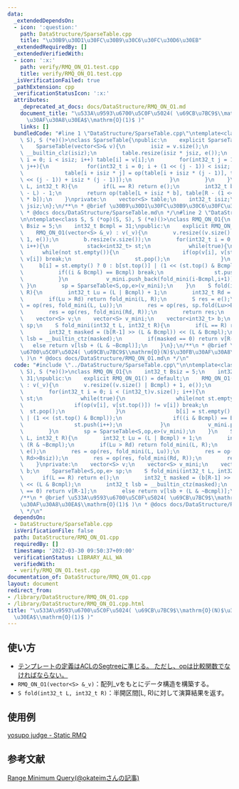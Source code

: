 ```yaml
---
data:
  _extendedDependsOn:
  - icon: ':question:'
    path: DataStructure/SparseTable.cpp
    title: "\u30B9\u30D1\u30FC\u30B9\u30C6\u30FC\u30D6\u30EB"
  _extendedRequiredBy: []
  _extendedVerifiedWith:
  - icon: ':x:'
    path: verify/RMQ_ON_O1.test.cpp
    title: verify/RMQ_ON_O1.test.cpp
  _isVerificationFailed: true
  _pathExtension: cpp
  _verificationStatusIcon: ':x:'
  attributes:
    _deprecated_at_docs: docs/DataStructure/RMQ_ON_O1.md
    document_title: "\u533A\u9593\u6700\u5C0F\u5024( \u69CB\u7BC9$\\mathrm{O}(N)$\u30FB\
      \u30AF\u30A8\u30EA$\\mathrm{O}(1)$ )"
    links: []
  bundledCode: "#line 1 \"DataStructure/SparseTable.cpp\"\ntemplate<class S, S (*op)(S,\
    \ S), S (*e)()>\nclass SparseTable{\npublic:\n    explicit SparseTable() = default;\n\
    \    SparseTable(vector<S>& v){\n        isiz = v.size();\n        jsiz = 32 -\
    \ __builtin_clz(isiz);\n        table.resize(isiz * jsiz, e());\n        for(int32_t\
    \ i = 0; i < isiz; i++) table[i] = v[i];\n        for(int32_t j = 1; j < jsiz;\
    \ j++){\n            for(int32_t i = 0; i + (1 << (j - 1)) < isiz; i++){\n   \
    \             table[i + isiz * j] = op(table[i + isiz * (j - 1)], table[i + (1\
    \ << (j - 1)) + isiz * (j - 1)]);\n            }\n        }\n    }\n    S fold(int32_t\
    \ L, int32_t R){\n        if(L == R) return e();\n        int32_t b = 32 - __builtin_clz(R\
    \ - L) - 1;\n        return op(table[L + isiz * b], table[R - (1 << b) + isiz\
    \ * b]);\n    }\nprivate:\n    vector<S> table;\n    int32_t isiz;\n    int32_t\
    \ jsiz;\n};\n/**\n * @brief \u30B9\u30D1\u30FC\u30B9\u30C6\u30FC\u30D6\u30EB\n\
    \ * @docs docs/DataStructure/SparseTable.md\n */\n#line 2 \"DataStructure/RMQ_ON_O1.cpp\"\
    \n\ntemplate<class S, S (*op)(S, S), S (*e)()>\nclass RMQ_ON_O1{\n    int32_t\
    \ Bsiz = 5;\n    int32_t Bcmpl = 31;\npublic:\n    explicit RMQ_ON_O1() = default;\n\
    \    RMQ_ON_O1(vector<S> &_v) : v(_v){\n        v.resize((v.size() | Bcmpl) +\
    \ 1, e());\n        b.resize(v.size());\n        for(int32_t i = 0; i < (int32_t)v.size();\
    \ i++){\n            stack<int32_t> st;\n            while(true){\n          \
    \      while(not st.empty()){\n                    if(op(v[i], v[st.top()]) !=\
    \ v[i]) break;\n                    st.pop();\n                }\n           \
    \     b[i] = st.empty() ? 0 : b[st.top()] | (1 << (st.top() & Bcmpl));\n     \
    \           if((i & Bcmpl) == Bcmpl) break;\n                st.push(i++);\n \
    \           }\n            v_mini.push_back(fold_mini(i-Bcmpl,i+1));\n       \
    \ }\n        sp = SparseTable<S,op,e>(v_mini);\n    }\n    S fold(int32_t L, int32_t\
    \ R){\n        int32_t Lu = (L | Bcmpl) + 1;\n        int32_t Rd = (R & ~Bcmpl);\n\
    \        if(Lu > Rd) return fold_mini(L, R);\n        S res = e();\n        res\
    \ = op(res, fold_mini(L, Lu));\n        res = op(res, sp.fold(Lu>>Bsiz, Rd>>Bsiz));\n\
    \        res = op(res, fold_mini(Rd, R));\n        return res;\n    }\nprivate:\n\
    \    vector<S> v;\n    vector<S> v_mini;\n    vector<int32_t> b;\n    SparseTable<S,op,e>\
    \ sp;\n    S fold_mini(int32_t L, int32_t R){\n        if(L == R) return e();\n\
    \        int32_t masked = (b[R-1] >> (L & Bcmpl)) << (L & Bcmpl);\n        int32_t\
    \ lsb = __builtin_ctz(masked);\n        if(masked == 0) return v[R-1];\n     \
    \   else return v[lsb + (L & ~Bcmpl)];\n    }\n};\n/**\n * @brief \u533A\u9593\
    \u6700\u5C0F\u5024( \u69CB\u7BC9$\\mathrm{O}(N)$\u30FB\u30AF\u30A8\u30EA$\\mathrm{O}(1)$\
    \ )\n * @docs docs/DataStructure/RMQ_ON_O1.md\n */\n"
  code: "#include \"../DataStructure/SparseTable.cpp\"\n\ntemplate<class S, S (*op)(S,\
    \ S), S (*e)()>\nclass RMQ_ON_O1{\n    int32_t Bsiz = 5;\n    int32_t Bcmpl =\
    \ 31;\npublic:\n    explicit RMQ_ON_O1() = default;\n    RMQ_ON_O1(vector<S> &_v)\
    \ : v(_v){\n        v.resize((v.size() | Bcmpl) + 1, e());\n        b.resize(v.size());\n\
    \        for(int32_t i = 0; i < (int32_t)v.size(); i++){\n            stack<int32_t>\
    \ st;\n            while(true){\n                while(not st.empty()){\n    \
    \                if(op(v[i], v[st.top()]) != v[i]) break;\n                  \
    \  st.pop();\n                }\n                b[i] = st.empty() ? 0 : b[st.top()]\
    \ | (1 << (st.top() & Bcmpl));\n                if((i & Bcmpl) == Bcmpl) break;\n\
    \                st.push(i++);\n            }\n            v_mini.push_back(fold_mini(i-Bcmpl,i+1));\n\
    \        }\n        sp = SparseTable<S,op,e>(v_mini);\n    }\n    S fold(int32_t\
    \ L, int32_t R){\n        int32_t Lu = (L | Bcmpl) + 1;\n        int32_t Rd =\
    \ (R & ~Bcmpl);\n        if(Lu > Rd) return fold_mini(L, R);\n        S res =\
    \ e();\n        res = op(res, fold_mini(L, Lu));\n        res = op(res, sp.fold(Lu>>Bsiz,\
    \ Rd>>Bsiz));\n        res = op(res, fold_mini(Rd, R));\n        return res;\n\
    \    }\nprivate:\n    vector<S> v;\n    vector<S> v_mini;\n    vector<int32_t>\
    \ b;\n    SparseTable<S,op,e> sp;\n    S fold_mini(int32_t L, int32_t R){\n  \
    \      if(L == R) return e();\n        int32_t masked = (b[R-1] >> (L & Bcmpl))\
    \ << (L & Bcmpl);\n        int32_t lsb = __builtin_ctz(masked);\n        if(masked\
    \ == 0) return v[R-1];\n        else return v[lsb + (L & ~Bcmpl)];\n    }\n};\n\
    /**\n * @brief \u533A\u9593\u6700\u5C0F\u5024( \u69CB\u7BC9$\\mathrm{O}(N)$\u30FB\
    \u30AF\u30A8\u30EA$\\mathrm{O}(1)$ )\n * @docs docs/DataStructure/RMQ_ON_O1.md\n\
    \ */\n"
  dependsOn:
  - DataStructure/SparseTable.cpp
  isVerificationFile: false
  path: DataStructure/RMQ_ON_O1.cpp
  requiredBy: []
  timestamp: '2022-03-30 09:50:37+09:00'
  verificationStatus: LIBRARY_ALL_WA
  verifiedWith:
  - verify/RMQ_ON_O1.test.cpp
documentation_of: DataStructure/RMQ_ON_O1.cpp
layout: document
redirect_from:
- /library/DataStructure/RMQ_ON_O1.cpp
- /library/DataStructure/RMQ_ON_O1.cpp.html
title: "\u533A\u9593\u6700\u5C0F\u5024( \u69CB\u7BC9$\\mathrm{O}(N)$\u30FB\u30AF\u30A8\
  \u30EA$\\mathrm{O}(1)$ )"
---
```

## 使い方  
- <a href="https://atcoder.github.io/ac-library/production/document_ja/segtree.html" target="_blank">テンプレートの定義はACLのSegtreeに準じる。 ただし、opは比較関数でなければならない。</a>  
- `RMQ_ON_O1(vector<S> &_v)`：配列_vをもとにデータ構造を構築する。  
- `S fold(int32_t L, int32_t R)`：半開区間\[L, R)に対して演算結果を返す。  

## 使用例
<a href="https://judge.yosupo.jp/submission/84078" target="_blank">yosupo judge - Static RMQ</a>

## 参考文献
<a href="https://qiita.com/okateim/items/e2f4a734db4e5f90e410" target="_blank">Range Minimum Query(@okateimさんの記事)</a>
